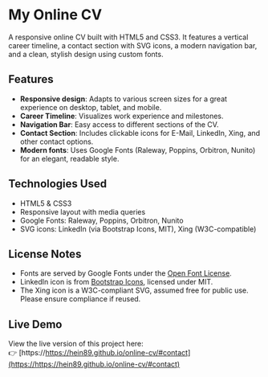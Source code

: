 # My Online CV

A responsive online CV built with HTML5 and CSS3. It features a vertical career timeline, a contact section with SVG icons, a modern navigation bar, and a clean, stylish design using custom fonts.

## Features

- **Responsive design**: Adapts to various screen sizes for a great experience on desktop, tablet, and mobile.
- **Career Timeline**: Visualizes work experience and milestones.
- **Navigation Bar**: Easy access to different sections of the CV.
- **Contact Section**: Includes clickable icons for E-Mail, LinkedIn, Xing, and other contact options.
- **Modern fonts**: Uses Google Fonts (Raleway, Poppins, Orbitron, Nunito) for an elegant, readable style.

## Technologies Used

- HTML5 & CSS3  
- Responsive layout with media queries  
- Google Fonts: Raleway, Poppins, Orbitron, Nunito  
- SVG icons: LinkedIn (via Bootstrap Icons, MIT), Xing (W3C-compatible)

## License Notes

- Fonts are served by Google Fonts under the [Open Font License](https://scripts.sil.org/OFL).
- LinkedIn icon is from [Bootstrap Icons](https://icons.getbootstrap.com/), licensed under MIT.
- The Xing icon is a W3C-compliant SVG, assumed free for public use. Please ensure compliance if reused.


## Live Demo

View the live version of this project here:  
👉 [https://https://hein89.github.io/online-cv/#contact](https://https://hein89.github.io/online-cv/#contact)
